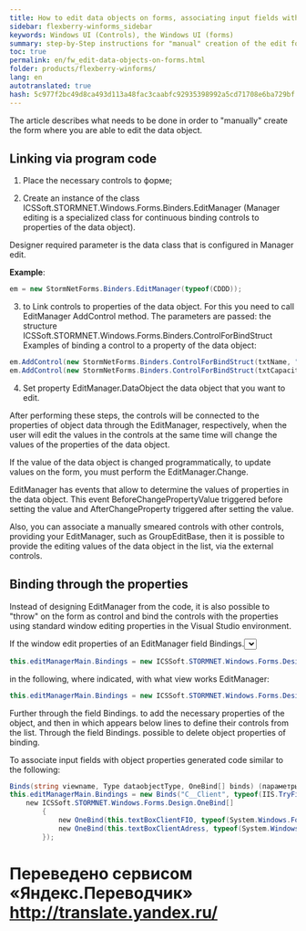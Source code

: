 ```yaml
--- 
title: How to edit data objects on forms, associating input fields with the properties of data object 
sidebar: flexberry-winforms_sidebar 
keywords: Windows UI (Controls), the Windows UI (forms) 
summary: step-by-Step instructions for "manual" creation of the edit form object and bind its controls to the properties of the data object 
toc: true 
permalink: en/fw_edit-data-objects-on-forms.html 
folder: products/flexberry-winforms/ 
lang: en 
autotranslated: true 
hash: 5c977f2bc49d8ca493d113a48fac3caabfc92935398992a5cd71708e6ba729bf 
--- 
```


The article describes what needs to be done in order to "manually" create the form where you are able to edit the data object. 

## Linking via program code 

1) Place the necessary controls to форме; 

2) Create an instance of the class ICSSoft.STORMNET.Windows.Forms.Binders.EditManager (Manager editing is a specialized class for continuous binding controls to properties of the data object). 

Designer required parameter is the data class that is configured in Manager edit. 

__Example__: 

```csharp
em = new StormNetForms.Binders.EditManager(typeof(CDDD));
``` 

3) to Link controls to properties of the data object. 
For this you need to call EditManager AddControl method. The parameters are passed: the structure ICSSoft.STORMNET.Windows.Forms.Binders.ControlForBindStruct Examples of binding a control to a property of the data object: 

```csharp
em.AddControl(new StormNetForms.Binders.ControlForBindStruct(txtName, "Text"), "Name");
em.AddControl(new StormNetForms.Binders.ControlForBindStruct(txtCapacity, "Text"), "Volume");
``` 

4) Set property EditManager.DataObject the data object that you want to edit. 

After performing these steps, the controls will be connected to the properties of object data through the EditManager, respectively, when the user will edit the values in the controls at the same time will change the values of the properties of the data object. 

If the value of the data object is changed programmatically, to update values on the form, you must perform the EditManager.Change. 

EditManager has events that allow to determine the values of properties in the data object. This event BeforeChangePropertyValue triggered before setting the value and AfterChangeProperty triggered after setting the value. 

Also, you can associate a manually smeared controls with other controls, providing your EditManager, such as GroupEditBase, then it is possible to provide the editing values of the data object in the list, via the external controls. 

## Binding through the properties 

Instead of designing EditManager from the code, it is also possible to "throw" on the form as control and bind the controls with the properties using standard window editing properties in the Visual Studio environment. 

If the window edit properties of an EditManager field Bindings.<select view> for some reason, nothing to choose, then the code dependent forms, you can correct the line: 

```csharp
this.editManagerMain.Bindings = new ICSSoft.STORMNET.Windows.Forms.Design.Binds("", null, null);
``` 

in the following, where indicated, with what view works EditManager: 
```csharp
this.editManagerMain.Bindings = new ICSSoft.STORMNET.Windows.Forms.Design.Binds("C__Client", typeof(IIS.TryFilter.Клиент), null);
``` 

Further through the field Bindings.<Add> to add the necessary properties of the object, and then in which appears below lines to define their controls from the list. 
Through the field Bindings.<Remove> possible to delete object properties of binding. 

To associate input fields with object properties generated code similar to the following: 

```csharp
Binds(string viewname, Type dataobjectType, OneBind[] binds) (параметры для создания объектов класса OneBind аналогичны параметрам структуры ControlForBindStruct). 
this.editManagerMain.Bindings = new Binds("C__Client", typeof(IIS.TryFilter.Клиент),
    new ICSSoft.STORMNET.Windows.Forms.Design.OneBind[]
        {
            new OneBind(this.textBoxClientFIO, typeof(System.Windows.Forms.TextBox), "Text", null, "Name"),
            new OneBind(this.textBoxClientAdress, typeof(System.Windows.Forms.TextBox), "Text", null, "Registration")
        });
```


 # Переведено сервисом «Яндекс.Переводчик» http://translate.yandex.ru/
